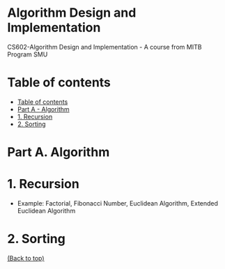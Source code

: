 # Algorithm Design and Implementation
CS602-Algorithm Design and Implementation - A course from MITB Program SMU

# Table of contents
- [Table of contents](#table-of-contents)
- [Part A - Algorithm](#part-a-algorithm)
- [1. Recursion](#1-recursion) 
- [2. Sorting](#2-sorting)

# Part A. Algorithm
# 1. Recursion
-  Example: Factorial, Fibonacci Number, Euclidean Algorithm, Extended Euclidean Algorithm
# 2. Sorting

[(Back to top)](#table-of-contents)
